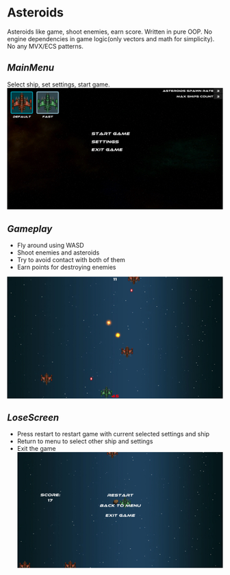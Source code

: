 # Asteroids

Asteroids like game, shoot enemies, earn score. Written in pure OOP. No engine dependencies in game logic(only vectors and math for simplicity). No any MVX/ECS patterns.

## *MainMenu*
Select ship, set settings, start game.
![MainMenu](/Screens/MainMenu.jpg?raw=true)

## *Gameplay*
- Fly around using WASD
- Shoot enemies and asteroids
- Try to avoid contact with both of them
- Earn points for destroying enemies
  
![GamePlay](/Screens/Gameplay.jpg?raw=true)

## *LoseScreen*
- Press restart to restart game with current selected settings and ship
- Return to menu to select other ship and settings
- Exit the game
![LoseScreen](/Screens/LoseScreen.jpg?raw=true)